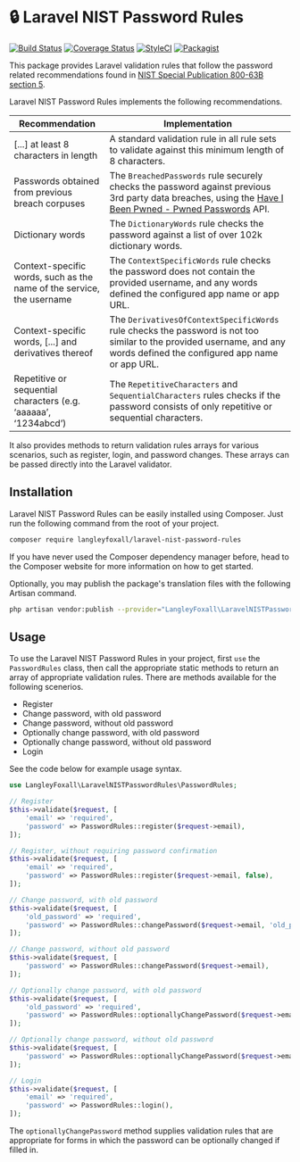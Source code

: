 # 🔒 Laravel NIST Password Rules

[![Build Status](https://travis-ci.org/langleyfoxall/laravel-nist-password-rules.svg?branch=master)](https://travis-ci.org/langleyfoxall/laravel-nist-password-rules)
[![Coverage Status](https://coveralls.io/repos/github/langleyfoxall/laravel-nist-password-rules/badge.svg?branch=master)](https://coveralls.io/github/langleyfoxall/laravel-nist-password-rules?branch=master)
[![StyleCI](https://github.styleci.io/repos/154853082/shield?branch=master)](https://github.styleci.io/repos/154853082)
[![Packagist](https://img.shields.io/packagist/dt/langleyfoxall/laravel-nist-password-rules.svg)](https://packagist.org/packages/langleyfoxall/laravel-nist-password-rules/stats)

This package provides Laravel validation rules that follow the password related
recommendations found in [NIST Special Publication 800-63B section 5](https://pages.nist.gov/800-63-3/sp800-63b.html#sec5). 

Laravel NIST Password Rules implements the following recommendations.

| Recommendation  | Implementation  |
|---|---|
| [...] at least 8 characters in length | A standard validation rule in all rule sets to validate against this minimum length of 8 characters. |
| Passwords obtained from previous breach corpuses | The `BreachedPasswords` rule securely checks the password against previous 3rd party data breaches, using the [Have I Been Pwned - Pwned Passwords](https://haveibeenpwned.com/Passwords) API. |  
| Dictionary words | The `DictionaryWords` rule checks the password against a list of over 102k dictionary words. | 
| Context-specific words, such as the name of the service, the username | The `ContextSpecificWords` rule checks the password does not contain the provided username, and any words defined the configured app name or app URL. |
| Context-specific words, [...] and derivatives thereof | The `DerivativesOfContextSpecificWords` rule checks the password is not too similar to the provided username, and any words defined the configured app name or app URL. |
| Repetitive or sequential characters (e.g. ‘aaaaaa’, ‘1234abcd’) | The `RepetitiveCharacters` and `SequentialCharacters` rules checks if the password consists of only repetitive or sequential characters. |

It also provides methods to return validation rules arrays for various 
scenarios, such as register, login, and password changes. These arrays can
be passed directly into the Laravel validator. 

## Installation

Laravel NIST Password Rules can be easily installed using Composer. Just run the following 
command from the root of your project.

```bash
composer require langleyfoxall/laravel-nist-password-rules
```

If you have never used the Composer dependency manager before, head to the Composer website 
for more information on how to get started.

Optionally, you may publish the package's translation files with
the following Artisan command.
 
```bash
php artisan vendor:publish --provider="LangleyFoxall\LaravelNISTPasswordRules\ServiceProvider"
```
 

## Usage

To use the Laravel NIST Password Rules in your project, first `use` the 
`PasswordRules` class, then call the appropriate static methods to return
an array of appropriate validation rules. There are methods available for 
the following scenerios.

* Register
* Change password, with old password
* Change password, without old password
* Optionally change password, with old password
* Optionally change password, without old password
* Login

See the code below for example usage syntax.

```php
use LangleyFoxall\LaravelNISTPasswordRules\PasswordRules;

// Register
$this->validate($request, [
    'email' => 'required',
    'password' => PasswordRules::register($request->email),
]);

// Register, without requiring password confirmation
$this->validate($request, [
    'email' => 'required',
    'password' => PasswordRules::register($request->email, false),
]);

// Change password, with old password
$this->validate($request, [
    'old_password' => 'required',
    'password' => PasswordRules::changePassword($request->email, 'old_password'),
]);

// Change password, without old password
$this->validate($request, [
    'password' => PasswordRules::changePassword($request->email),
]);

// Optionally change password, with old password
$this->validate($request, [
    'old_password' => 'required',
    'password' => PasswordRules::optionallyChangePassword($request->email, 'old_password'),
]);

// Optionally change password, without old password
$this->validate($request, [
    'password' => PasswordRules::optionallyChangePassword($request->email),
]);

// Login
$this->validate($request, [
    'email' => 'required',
    'password' => PasswordRules::login(),
]);
```

The `optionallyChangePassword` method supplies validation rules that are
appropriate for forms in which the password can be optionally changed if 
filled in.
